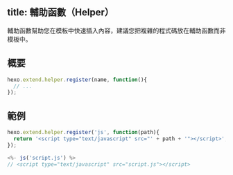 title: 輔助函數（Helper）
---
輔助函數幫助您在模板中快速插入內容，建議您把複雜的程式碼放在輔助函數而非模板中。

## 概要

``` js
hexo.extend.helper.register(name, function(){
  // ...
});
```

## 範例

``` js
hexo.extend.helper.register('js', function(path){
  return '<script type="text/javascript" src="' + path + '"></script>';
});
```

``` js
<%- js('script.js') %>
// <script type="text/javascript" src="script.js"></script>
```